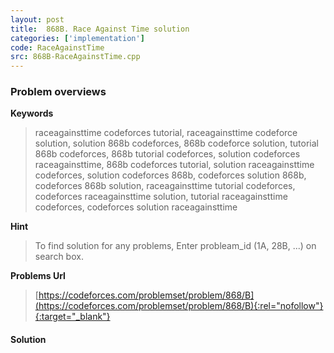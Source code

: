 ```yaml
---
layout: post
title:  868B. Race Against Time solution
categories: ['implementation']
code: RaceAgainstTime
src: 868B-RaceAgainstTime.cpp
---
```

### **Problem overviews**

**Keywords**
> raceagainsttime codeforces tutorial, raceagainsttime codeforce solution, solution 868b codeforces, 868b codeforce solution, tutorial 868b codeforces, 868b tutorial codeforces, solution codeforces raceagainsttime, 868b codeforces tutorial, solution raceagainsttime codeforces, solution codeforces 868b, codeforces solution 868b, codeforces 868b solution, raceagainsttime tutorial codeforces, codeforces raceagainsttime solution, tutorial raceagainsttime codeforces, codeforces solution raceagainsttime

**Hint**
> To find solution for any problems, Enter probleam_id (1A, 28B, ...) on search box. 

**Problems Url**
> [https://codeforces.com/problemset/problem/868/B](https://codeforces.com/problemset/problem/868/B){:rel="nofollow"}{:target="_blank"}

#### **Solution**




